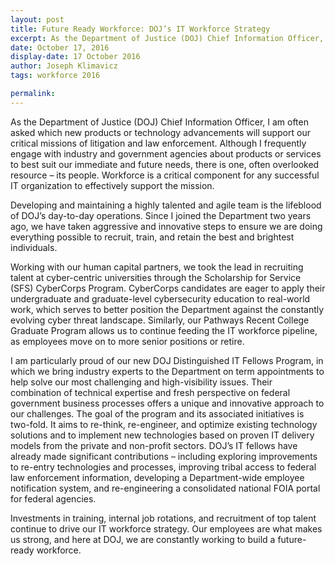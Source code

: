 ```yaml
---
layout: post
title: Future Ready Workforce: DOJ’s IT Workforce Strategy
excerpt: As the Department of Justice (DOJ) Chief Information Officer, I am often asked which new products or technology advancements will support our critical missions of litigation and law enforcement. Although I frequently engage with industry and government agencies about products or services to best suit our immediate and future needs, there is one, often overlooked resource – its people.
date: October 17, 2016
display-date: 17 October 2016
author: Joseph Klimavicz
tags: workforce 2016

permalink:
---
```

As the Department of Justice (DOJ) Chief Information Officer, I am often asked which new products or technology advancements will support our critical missions of litigation and law enforcement. Although I frequently engage with industry and government agencies about products or services to best suit our immediate and future needs, there is one, often overlooked resource – its people. Workforce is a critical component for any successful IT organization to effectively support the mission.

Developing and maintaining a highly talented and agile team is the lifeblood of DOJ’s day-to-day operations. Since I joined the Department two years ago, we have taken aggressive and innovative steps to ensure we are doing everything possible to recruit, train, and retain the best and brightest individuals.

Working with our human capital partners, we took the lead in recruiting talent at cyber-centric universities through the Scholarship for Service (SFS) CyberCorps Program. CyberCorps candidates are eager to apply their undergraduate and graduate-level cybersecurity education to real-world work, which serves to better position the Department against the constantly evolving cyber threat landscape. Similarly, our Pathways Recent College Graduate Program allows us to continue feeding the IT workforce pipeline, as employees move on to more senior positions or retire.

I am particularly proud of our new DOJ Distinguished IT Fellows Program, in which we bring industry experts to the Department on term appointments to help solve our most challenging and high-visibility issues. Their combination of technical expertise and fresh perspective on federal government business processes offers a unique and innovative approach to our challenges. The goal of the program and its associated initiatives is two-fold. It aims to re-think, re-engineer, and optimize existing technology solutions and to implement new technologies based on proven IT delivery models from the private and non-profit sectors. DOJ’s IT fellows have already made significant contributions – including exploring improvements to re-entry technologies and processes, improving tribal access to federal law enforcement information, developing a Department-wide employee notification system, and re-engineering a consolidated national FOIA portal for federal agencies.

Investments in training, internal job rotations, and recruitment of top talent continue to drive our IT workforce strategy. Our employees are what makes us strong, and here at DOJ, we are constantly working to build a future-ready workforce.

